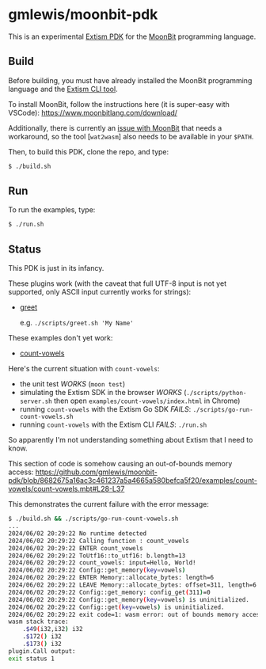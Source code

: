 # gmlewis/moonbit-pdk

This is an experimental [Extism PDK] for the [MoonBit] programming language.

[Extism PDK]: https://extism.org/docs/concepts/pdk
[MoonBit]: https://www.moonbitlang.com/

## Build

Before building, you must have already installed the MoonBit programming language
and the [Extism CLI tool].

To install MoonBit, follow the instructions here (it is super-easy with VSCode):
https://www.moonbitlang.com/download/

Additionally, there is currently an [issue with MoonBit] that needs a workaround,
so the tool [`wat2wasm`] also needs to be available in your `$PATH`.

Then, to build this PDK, clone the repo, and type:

```bash
$ ./build.sh
```

[Extism CLI tool]: https://extism.org/docs/install/
[issue with MoonBit]: https://github.com/moonbitlang/core/issues/480
[wasm-merge]: https://github.com/WebAssembly/binaryen?tab=readme-ov-file#wasm-merge
[wat2wasm]: https://github.com/WebAssembly/wabt?tab=readme-ov-file#running-wat2wasm

## Run

To run the examples, type:

```bash
$ ./run.sh
```

## Status

This PDK is just in its infancy.

These plugins work (with the caveat that full UTF-8 input is not yet supported,
only ASCII input currently works for strings):

* [greet](examples/greet/)

  e.g. `./scripts/greet.sh 'My Name'`

These examples don't yet work:

* [count-vowels](examples/count-vowels/)

Here's the current situation with `count-vowels`:

* the unit test _WORKS_ (`moon test`)
* simulating the Extism SDK in the browser _WORKS_ (`./scripts/python-server.sh` then open `examples/count-vowels/index.html` in Chrome)
* running `count-vowels` with the Extism Go SDK _FAILS_: `./scripts/go-run-count-vowels.sh`
* running `count-vowels` with the Extism CLI _FAILS_: `./run.sh`

So apparently I'm not understanding something about Extism that I need to know.

This section of code is somehow causing an out-of-bounds memory access:
https://github.com/gmlewis/moonbit-pdk/blob/8682675a16ac3c461237a5a4665a580befca5f20/examples/count-vowels/count-vowels.mbt#L28-L37

This demonstrates the current failure with the error message:

```bash
$ ./build.sh && ./scripts/go-run-count-vowels.sh
...
2024/06/02 20:29:22 No runtime detected
2024/06/02 20:29:22 Calling function : count_vowels
2024/06/02 20:29:22 ENTER count_vowels
2024/06/02 20:29:22 ToUtf16::to_utf16: b.length=13
2024/06/02 20:29:22 count_vowels: input=Hello, World!
2024/06/02 20:29:22 Config::get_memory(key=vowels)
2024/06/02 20:29:22 ENTER Memory::allocate_bytes: length=6
2024/06/02 20:29:22 LEAVE Memory::allocate_bytes: offset=311, length=6
2024/06/02 20:29:22 Config::get_memory: config_get(311)=0
2024/06/02 20:29:22 Config::get_memory(key=vowels) is uninitialized.
2024/06/02 20:29:22 Config::get(key=vowels) is uninitialized.
2024/06/02 20:29:22 exit code=1: wasm error: out of bounds memory access
wasm stack trace:
	.$49(i32,i32) i32
	.$172() i32
	.$173() i32
plugin.Call output:
exit status 1
```
